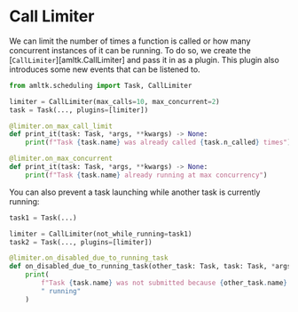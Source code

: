 # Call Limiter
We can limit the number of times a function is called or how many concurrent
instances of it can be running. To do so, we create the [`CallLimiter`][amltk.CallLimiter]
and pass it in as a plugin. This plugin also introduces some new events that can be listened to.

```python
from amltk.scheduling import Task, CallLimiter

limiter = CallLimiter(max_calls=10, max_concurrent=2)
task = Task(..., plugins=[limiter])

@limiter.on_max_call_limit
def print_it(task: Task, *args, **kwargs) -> None:
    print(f"Task {task.name} was already called {task.n_called} times")

@limiter.on_max_concurrent
def print_it(task: Task, *args, **kwargs) -> None:
    print(f"Task {task.name} already running at max concurrency")
```

You can also prevent a task launching while another task is currently running:

```python
task1 = Task(...)

limiter = CallLimiter(not_while_running=task1)
task2 = Task(..., plugins=[limiter])

@limiter.on_disabled_due_to_running_task
def on_disabled_due_to_running_task(other_task: Task, task: Task, *args, **kwargs):
    print(
        f"Task {task.name} was not submitted because {other_task.name} is currently"
        " running"
    )
```
